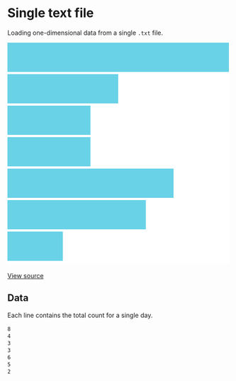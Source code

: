 Single text file
=================

Loading one-dimensional data from a single `.txt` file.

![screenshot](sketch.png)

[View source](A_single_txt_file.pde)

Data
----------

Each line contains the total count for a single day.

```
8
4
3
3
6
5
2
```